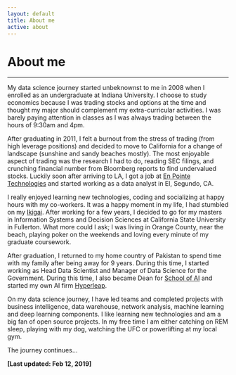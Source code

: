```yaml
---
layout: default
title: About me
active: about
---
```


<p><h1>About me</h1></p>

___

My data science journey started unbeknownst to me in 2008 when I enrolled as an undergraduate at Indiana University. I choose to study economics because I was trading stocks and options at the time and thought my major should complement my extra-curricular activities. I was barely paying attention in classes as I was always trading between the hours of 9:30am and 4pm.

After graduating in 2011, I felt a burnout from the stress of trading (from high leverage positions) and decided to move to California for a change of landscape (sunshine and sandy beaches mostly). The most enjoyable aspect of trading was the research I had to do, reading SEC filings, and crunching financial number from Bloomberg reports to find undervalued stocks. Luckily soon after arriving to LA, I got a job at [En Pointe Technologies](https://en.wikipedia.org/wiki/En_Pointe_Technologies) and started working as a data analyst in El, Segundo, CA.

I really enjoyed learning new technologies, coding and socializing at happy hours with my co-workers. It was a happy moment in my life, I had stumbled on my [Ikigai](https://upload.wikimedia.org/wikipedia/commons/1/18/Ikigai-EN.svg). After working for a few years, I decided to go for my masters in Information Systems and Decision Sciences at California State University in Fullerton. What more could I ask; I was living in Orange County, near the beach, playing poker on the weekends and loving every minute of my graduate coursework.

After graduation, I returned to my home country of Pakistan to spend time with my family after being away for 9 years. During this time, I started working as Head Data Scientist and Manager of Data Science for the Government. During this time, I also became Dean for [School of AI](lahorekid.github.io/assets/pdfs/SchoolofAI.pdf) and started my own AI firm [Hyperleap](http://hyperleap.ai).

On my data science journey, I have led teams and completed projects with business intelligence, data warehouse, network analysis, machine learning and deep learning components. I like learning new technologies and am a big fan of open source projects. In my free time I am either catching on REM sleep, playing with my dog, watching the UFC or powerlifting at my local gym. 

The journey continues...


**[Last updated: Feb 12, 2019]**
